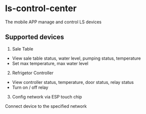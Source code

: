 # ls-control-center

The mobile APP manage and control LS devices

## Supported devices
1. Sale Table
- View sale table status, water level, pumping status, temperature
- Set max temperature, max water level

2. Refrigetor Controller
- View controller status, temperature, door status, relay status
- Turn on / off relay

3. Config network via ESP touch chip

Connect device to the specified network

